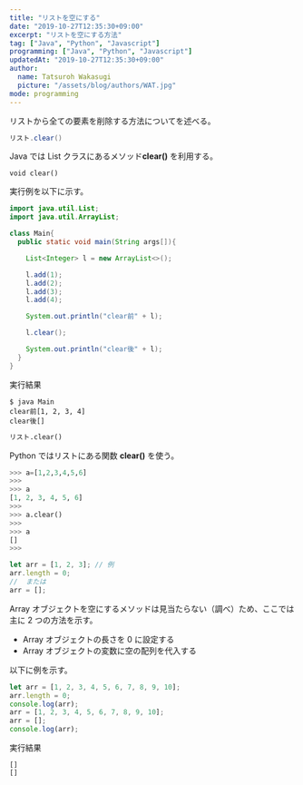 ```yaml
---
title: "リストを空にする"
date: "2019-10-27T12:35:30+09:00"
excerpt: "リストを空にする方法"
tag: ["Java", "Python", "Javascript"]
programming: ["Java", "Python", "Javascript"]
updatedAt: "2019-10-27T12:35:30+09:00"
author:
  name: Tatsuroh Wakasugi
  picture: "/assets/blog/authors/WAT.jpg"
mode: programming
---
```


リストから全ての要素を削除する方法についてを述べる。

<div class="note_content_by_programming_language" id="note_content_Java">

```java
リスト.clear()
```

Java では List クラスにあるメソッド**clear()** を利用する。

`void clear()`

実行例を以下に示す。

```java
import java.util.List;
import java.util.ArrayList;

class Main{
  public static void main(String args[]){

    List<Integer> l = new ArrayList<>();

    l.add(1);
    l.add(2);
    l.add(3);
    l.add(4);

    System.out.println("clear前" + l);

    l.clear();

    System.out.println("clear後" + l);
  }
}
```

実行結果

```
$ java Main
clear前[1, 2, 3, 4]
clear後[]
```

</div>
<div class="note_content_by_programming_language" id="note_content_Python">

```python
リスト.clear()
```

Python ではリストにある関数 **clear()** を使う。

```python
>>> a=[1,2,3,4,5,6]
>>>
>>> a
[1, 2, 3, 4, 5, 6]
>>>
>>> a.clear()
>>>
>>> a
[]
>>>
```

</div>
<div class="note_content_by_programming_language" id="note_content_Javascript">

```javascript
let arr = [1, 2, 3]; // 例
arr.length = 0;
//  または
arr = [];
```

Array オブジェクトを空にするメソッドは見当たらない（調べ）ため、ここでは主に 2 つの方法を示す。

- Array オブジェクトの長さを 0 に設定する
- Array オブジェクトの変数に空の配列を代入する

以下に例を示す。

```javascript
let arr = [1, 2, 3, 4, 5, 6, 7, 8, 9, 10];
arr.length = 0;
console.log(arr);
arr = [1, 2, 3, 4, 5, 6, 7, 8, 9, 10];
arr = [];
console.log(arr);
```

実行結果

```
[]
[]
```

</div>
